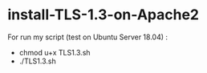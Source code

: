 # install-TLS-1.3-on-Apache2

For run my script (test on Ubuntu Server 18.04) :
- chmod u+x TLS1.3.sh
- ./TLS1.3.sh
